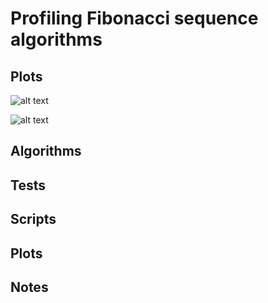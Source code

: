 # Profiling Fibonacci sequence algorithms

## Plots
![alt text](https://github.com/rajtyagi2718/timestable/blob/master/plots/time_plot.png)

![alt text](https://github.com/rajtyagi2718/timestable/blob/master/plots/mem_plot.png)

## Algorithms

## Tests

## Scripts

## Plots

## Notes
